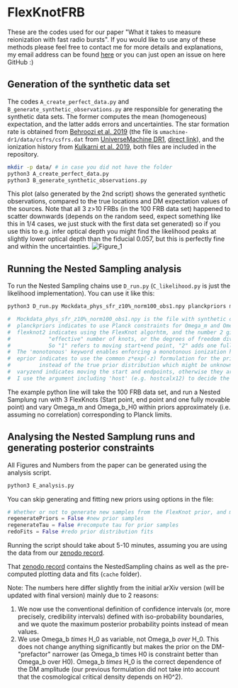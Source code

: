 # FlexKnotFRB

These are the codes used for our paper "What it takes to measure reionization with fast radio bursts". If you would like to use any of these methods please feel free to contact me for more details and explanations, my email address can be found [here](https://www.ast.cam.ac.uk/people/Stefan.Heimersheim) or you can just open an issue on here GitHub :)

## Generation of the synthetic data set
The codes `A_create_perfect_data.py` and `B_generate_synthetic_observations.py`
are responsible for generating the synthetic data sets. The former computes
the mean (homogeneous) expectation, and the latter adds errors and uncertainties.
The star formation rate is obtained from [Behroozi et al. 2019](https://ui.adsabs.harvard.edu/abs/2019MNRAS.488.3143B/abstract) (the file is `umachine-dr1/data/csfrs/csfrs.dat` from [UniverseMachine DR1](https://www.peterbehroozi.com/data.html), [direct link](https://slac.stanford.edu/~behroozi/UniverseMachine/umachine-dr1.tar.gz)), and
the ionization history from [Kulkarni et al. 2019](https://ui.adsabs.harvard.edu/abs/2019MNRAS.485L..24K/exportcitation),
both files are included in the repository.
```bash
mkdir -p data/ # in case you did not have the folder
python3 A_create_perfect_data.py
python3 B_generate_synthetic_observations.py
```
This plot (also generated by the 2nd script) shows the generated synthetic observations, compared to the
true locations and DM expectation values of the sources. Note that all 3 z>10 FRBs (in the 100 FRB data set) happened to scatter
downwards (depends on the random seed, expect something like this in 1/4 cases, we just stuck with the first
data set generated) so if you use this to e.g. infer optical depth you might find the likelihood peaks at
slightly lower optical depth than the fiducial 0.057, but this is perfectly fine and within the uncertainties.
![Figure_1](https://user-images.githubusercontent.com/40799217/127821389-b61b0404-1833-48e9-8b60-baf9e4e51603.png)


## Running the Nested Sampling analysis
To run the Nested Sampling chains use `D_run.py` (`C_likelihood.py` is
just the likelihood implementation). You can use it like this:
```bash
python3 D_run.py Mockdata_phys_sfr_z10%_norm100_obs1.npy planckpriors monotonous flexknot2 eprior varyzend hostcalx12

#  Mockdata_phys_sfr_z10%_norm100_obs1.npy is the file with synthetic data being loaded
#  planckpriors indicates to use Planck constraints for Omega_m and Omega_b_H0
#  flexknot2 indicates using the FlexKnot algorhtm, and the number 2 gives the
#            "effective" number of knots, or the degrees of freedom divided by 2.
#            So "1" refers to moving start+end point, "2" adds one fully movable knot.
#  The 'monotonous' keyword enables enforcing a monotonous ionization history.
#  eprior indicates to use the common z*exp(-z) formulation for the prior on the FRB source distribution,
#         instead of the true prior distribution which might be unknown.
#  varyzend indicates moving the start and endpoints, otherwise they are fixed to redshifts 5 and 30, respectively.
#  I use the argument including 'host' (e.g. hostcalx12) to decide the output filename.
```
The example python line will take the 100 FRB data set, and run a
Nested Samplung run with 3 FlexKnots (Start point, end point and one
fully movable point) and vary Omega_m and Omega_b_H0 within priors
approximately (i.e. assuming no correlation) corresponding to Planck limits.

## Analysing the Nested Samplung runs and generating posterior constraints
All Figures and Numbers from the paper can be generated using the analysis script.
```bash
python3 E_analysis.py
```
You can skip generating and fitting new priors using options in the file:
```python
# Whether or not to generate new samples from the FlexKnot prior, and make new fits for cancelling the prior effect
regeneratePriors = False #new prior samples
regenerateTau = False #recompute tau for prior samples
redoFits = False #redo prior distribution fits
```
Running the script should take about 5-10 minutes, assuming you are using the data from our [zenodo record](https://zenodo.org/record/5504050).

That [zenodo record](https://zenodo.org/record/5504050) contains the NestedSampling chains as well as the pre-computed plotting data and fits (`cache` folder).

Note: The numbers here differ slightly from the initial arXiv version (will be updated with final version) mainly due to 2 reasons:
1. We now use the conventional definition of confidence intervals (or, more precisely, credibility intervals) defined with iso-probability boundaries, and we quote the maximum posterior probability points instead of mean values.
2. We use Omega_b *times* H_0 as variable, not Omega_b *over* H_0. This does not change anything significantly but makes the prior on the DM-"prefactor" narrower (as Omega_b times H0 is constraint better than Omega_b over H0). Omega_b *times* H_0 is the correct dependence of the DM amplitude (our previous formulation did not take into account that the cosmological critical density depends on H0^2).
